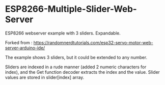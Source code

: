 # ESP8266-Multiple-Slider-Web-Server
ESP8266 webserver example with 3 sliders.  Expandable.

Forked from : https://randomnerdtutorials.com/esp32-servo-motor-web-server-arduino-ide/

The example shows 3 sliders, but it could be extended to any number. 

Sliders are indexed in a rude manner (added 2 numeric characters for index), and the Get function decoder extracts the index and the value.
Slider values are stored in slider[index] array.
